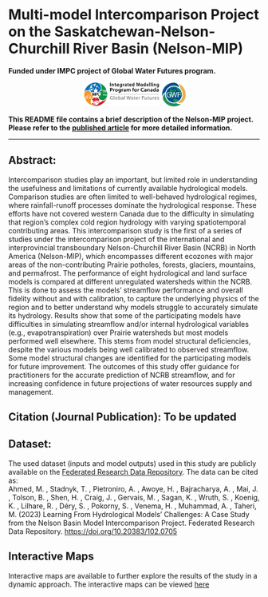 # Multi-model Intercomparison Project on the Saskatchewan-Nelson-Churchill River Basin (Nelson-MIP) 
**Funded under IMPC project of Global Water Futures program.**

<p align="center">
   <img src="img/IMPC_Horizontal_FC.png" width="30%" height="8%" hspace="0.5%" />
   <img src="img/gwf_globe.png" width="9.5%" height="10%"  />
</p>

**This README file contains a brief description of the Nelson-MIP project. Please refer to the [published article](https://doi.org/10.1016/j.jhydrol.2023.129820) for more detailed information.** <br>


------

   ## Abstract:
   Intercomparison studies play an important, but limited role in understanding the usefulness and limitations of currently available hydrological models. Comparison studies are often limited to well-behaved hydrological regimes, where rainfall-runoff processes dominate the hydrological response. These efforts have not covered western Canada due to the difficulty in simulating that region’s complex cold region hydrology with varying spatiotemporal contributing areas. This intercomparison study is the first of a series of studies under the intercomparison project of the international and interprovincial transboundary Nelson-Churchill River Basin (NCRB) in North America (Nelson-MIP), which encompasses different ecozones with major areas of the non-contributing Prairie potholes, forests, glaciers, mountains, and permafrost. The performance of eight hydrological and land surface models is compared at different unregulated watersheds within the NCRB. This is done to assess the models’ streamflow performance and overall fidelity without and with calibration, to capture the underlying physics of the region and to better understand why models struggle to accurately simulate its hydrology. Results show that some of the participating models have difficulties in simulating streamflow and/or internal hydrological variables (e.g., evapotranspiration) over Prairie watersheds but most models performed well elsewhere. This stems from model structural deficiencies, despite the various models being well calibrated to observed streamflow. Some model structural changes are identified for the participating models for future improvement. The outcomes of this study offer guidance for practitioners for the accurate prediction of NCRB streamflow, and for increasing confidence in future projections of water resources supply and management.

   ## Citation (Journal Publication): To be updated

   
   ## Dataset:
   The used dataset (inputs and model outputs) used in this study are publicly available on the [Federated Research Data Repository](https://doi.org/10.20383/102.0705). The data can be cited as: <br>
   Ahmed, M. , Stadnyk, T. , Pietroniro, A. , Awoye, H. , Bajracharya, A. , Mai, J. , Tolson, B. , Shen, H. , Craig, J. , Gervais, M. , Sagan, K. , Wruth, S. , Koenig, K. , Lilhare, R. , Déry, S. , Pokorny, S. , Venema, H. , Muhammad, A. , Taheri, M. (2023) Learning From Hydrological Models’ Challenges: A Case Study from the Nelson Basin Model Intercomparison Project. Federated Research Data Repository. https://doi.org/10.20383/102.0705
   
## Interactive Maps
   Interactive maps are available to further explore the results of the study in a dynamic approach. The interactive maps can be viewed [here](https://uc-hal.github.io/projects.html#Nelson-MIP)
   
